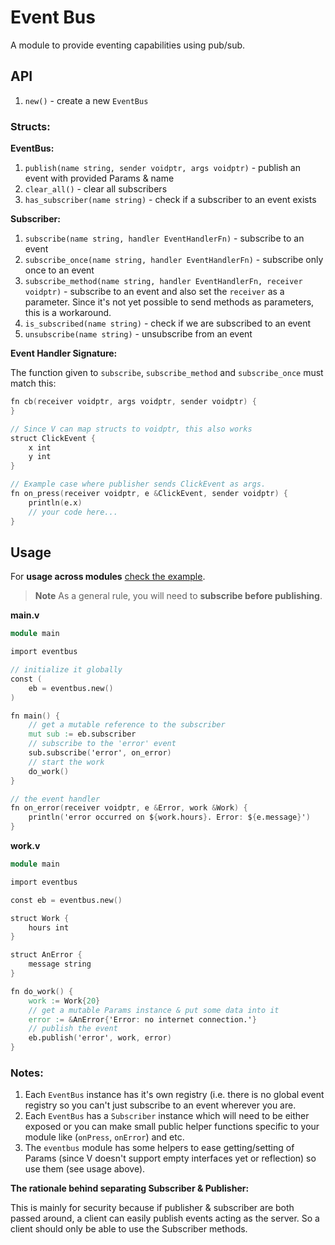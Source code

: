 # Event Bus

A module to provide eventing capabilities using pub/sub.

## API

1. `new()` - create a new `EventBus`

### Structs:

**EventBus:**

1. `publish(name string, sender voidptr, args voidptr)` - publish an event with provided
    Params & name
2. `clear_all()` - clear all subscribers
3. `has_subscriber(name string)` - check if a subscriber to an event exists

**Subscriber:**

1. `subscribe(name string, handler EventHandlerFn)` - subscribe to an event
2. `subscribe_once(name string, handler EventHandlerFn)` - subscribe only once to an event
3. `subscribe_method(name string, handler EventHandlerFn, receiver voidptr)` - subscribe to
    an event and also set the `receiver` as a parameter.
    Since it's not yet possible to send methods as parameters, this is a workaround.
4. `is_subscribed(name string)` - check if we are subscribed to an event
5. `unsubscribe(name string)` - unsubscribe from an event

**Event Handler Signature:**

The function given to `subscribe`, `subscribe_method` and `subscribe_once` must match this:

```v oksyntax
fn cb(receiver voidptr, args voidptr, sender voidptr) {
}

// Since V can map structs to voidptr, this also works
struct ClickEvent {
	x int
	y int
}

// Example case where publisher sends ClickEvent as args.
fn on_press(receiver voidptr, e &ClickEvent, sender voidptr) {
	println(e.x)
	// your code here...
}
```

## Usage

For **usage across modules**
[check the example](https://github.com/vlang/v/tree/master/examples/eventbus).

> **Note**
> As a general rule, you will need to **subscribe before publishing**.

**main.v**

```v oksyntax
module main

import eventbus

// initialize it globally
const (
	eb = eventbus.new()
)

fn main() {
	// get a mutable reference to the subscriber
	mut sub := eb.subscriber
	// subscribe to the 'error' event
	sub.subscribe('error', on_error)
	// start the work
	do_work()
}

// the event handler
fn on_error(receiver voidptr, e &Error, work &Work) {
	println('error occurred on ${work.hours}. Error: ${e.message}')
}
```

**work.v**

```v oksyntax
module main

import eventbus

const eb = eventbus.new()

struct Work {
	hours int
}

struct AnError {
	message string
}

fn do_work() {
	work := Work{20}
	// get a mutable Params instance & put some data into it
	error := &AnError{'Error: no internet connection.'}
	// publish the event
	eb.publish('error', work, error)
}
```

### Notes:

1. Each `EventBus` instance has it's own registry (i.e. there is no global event registry
    so you can't just subscribe to an event wherever you are.
2. Each `EventBus` has a `Subscriber` instance which will need to be either exposed or you can make
    small public helper functions specific to your module like (`onPress`, `onError`) and etc.
3. The `eventbus` module has some helpers to ease getting/setting of Params
    (since V doesn't support empty interfaces yet or reflection) so use them (see usage above).

**The rationale behind separating Subscriber & Publisher:**

This is mainly for security because if publisher & subscriber are both passed around,
a client can easily publish events acting as the server.
So a client should only be able to use the Subscriber methods.
